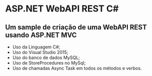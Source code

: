 # ASP.NET WebAPI REST C# #

## Um sample de criação de uma WebAPI REST usando ASP.NET MVC ##

* Uso da Linguagem C#;
* Uso do Visual Studio 2015; 
* Uso do banco de dados MySQL;
* Uso de StoreProcedures no MySql;
* Uso de chamadas Async Task em todos os métodos e verbos.
